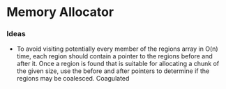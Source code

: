# Memory Allocator

### Ideas
* To avoid visiting potentially every member of the regions array in O(n) time, each region should contain a pointer to the regions before and after it. Once a region is found that is suitable for allocating a chunk of the given size, use the before and after pointers to determine if the regions may be coalesced. Coagulated 
